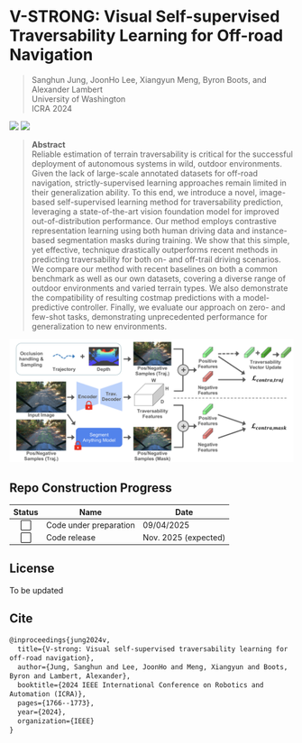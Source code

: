 # V-STRONG: Visual Self-supervised Traversability Learning for Off-road Navigation
> Sanghun Jung, JoonHo Lee, Xiangyun Meng, Byron Boots, and Alexander Lambert <br>
> University of Washington <br>
> ICRA 2024 <br>

<a href="https://sites.google.com/view/visual-traversability-learning"><img src="https://img.shields.io/badge/webpage-visual.traversability.learning-blue?style=for-the-badge"></a>
<a href="https://arxiv.org/abs/2312.16016"><img src="https://img.shields.io/badge/arxiv-2312.16016-red?style=for-the-badge"></a>

>**Abstract**<br>
Reliable estimation of terrain traversability is critical for the successful deployment of autonomous systems in wild, outdoor environments. Given the lack of large-scale annotated datasets for off-road navigation, strictly-supervised learning approaches remain limited in their generalization ability. To this end, we introduce a novel, image-based self-supervised learning method for traversability prediction, leveraging a state-of-the-art vision foundation model for improved out-of-distribution performance. Our method employs contrastive representation learning using both human driving data and instance-based segmentation masks during training. We show that this simple, yet effective, technique drastically outperforms recent methods in predicting traversability for both on- and off-trail driving scenarios. We compare our method with recent baselines on both a common benchmark as well as our own datasets, covering a diverse range of outdoor environments and varied terrain types. We also demonstrate the compatibility of resulting costmap predictions with a model-predictive controller. Finally, we evaluate our approach on zero- and few-shot tasks, demonstrating unprecedented performance for generalization to new environments. 
<p align="center">
  <img src="assets/overview.png" />
</p>

## Repo Construction Progress
Status | Name | Date
:---:| --- | ---
⬜️| Code under preparation | 09/04/2025
⬜️| Code release | Nov. 2025 (expected)

## License
To be updated

## Cite
```
@inproceedings{jung2024v,
  title={V-strong: Visual self-supervised traversability learning for off-road navigation},
  author={Jung, Sanghun and Lee, JoonHo and Meng, Xiangyun and Boots, Byron and Lambert, Alexander},
  booktitle={2024 IEEE International Conference on Robotics and Automation (ICRA)},
  pages={1766--1773},
  year={2024},
  organization={IEEE}
}
```
